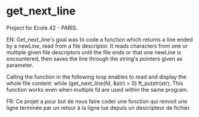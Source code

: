 # get_next_line

Project for Ecole 42 - PARIS.

EN:
Get_next_line's goal was to code a function which returns a line ended by a newLine, read from a file descriptor. It reads 
characters from one or multiple given file descriptors until the file ends or that one newLine is encountered,
then saves the line through the string's pointers given as parameter.

Calling the function in the following loop enables to read and display the whole file content:
    while (get_next_line(fd, &str) > 0)
        ft_putstr(str);
This function works even when multiple fd are used within the same program.

FR:
Ce projet a pour but de nous faire coder une fonction qui renvoit une ligne terminée par un retour à la ligne lue depuis 
un descripteur de fichier.
